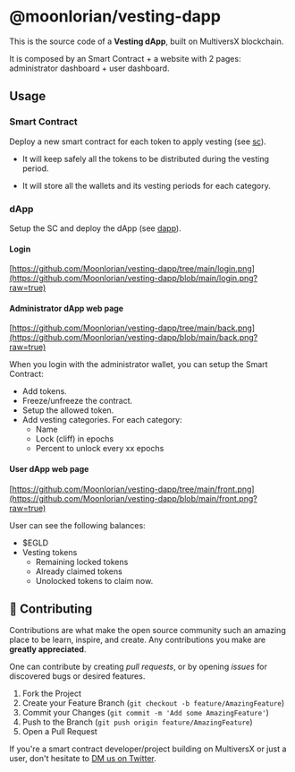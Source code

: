 # @moonlorian/vesting-dapp

This is the source code of a **Vesting dApp**, built on MultiversX blockchain.

It is composed by an Smart Contract + a website with 2 pages: administrator dashboard + user dashboard.

## Usage

### Smart Contract

Deploy a new smart contract for each token to apply vesting (see [sc](https://github.com/Moonlorian/vesting-dapp/tree/main/sc)).

- It will keep safely all the tokens to be distributed during the vesting period.

- It will store all the wallets and its vesting periods for each category.
 
### dApp

Setup the SC and deploy the dApp (see [dapp](https://github.com/Moonlorian/vesting-dapp/tree/main/dapp)).

#### Login

[https://github.com/Moonlorian/vesting-dapp/tree/main/login.png](https://github.com/Moonlorian/vesting-dapp/blob/main/login.png?raw=true)

#### Administrator dApp web page

[https://github.com/Moonlorian/vesting-dapp/tree/main/back.png](https://github.com/Moonlorian/vesting-dapp/blob/main/back.png?raw=true)

When you login with the administrator wallet, you can setup the Smart Contract:

- Add tokens.
- Freeze/unfreeze the contract.
- Setup the allowed token.
- Add vesting categories. For each category:
  - Name
  - Lock (cliff) in epochs
  - Percent to unlock every xx epochs

#### User dApp web page

[https://github.com/Moonlorian/vesting-dapp/tree/main/front.png](https://github.com/Moonlorian/vesting-dapp/blob/main/front.png?raw=true)

User can see the following balances:

- $EGLD
- Vesting tokens
  - Remaining locked tokens
  - Already claimed tokens
  - Unolocked tokens to claim now.

## 👥 Contributing

Contributions are what make the open source community such an amazing place to be learn, inspire, and create. Any contributions you make are **greatly appreciated**.

One can contribute by creating _pull requests_, or by opening _issues_ for discovered bugs or desired features.

1. Fork the Project
2. Create your Feature Branch (`git checkout -b feature/AmazingFeature`)
3. Commit your Changes (`git commit -m 'Add some AmazingFeature'`)
4. Push to the Branch (`git push origin feature/AmazingFeature`)
5. Open a Pull Request

If you're a smart contract developer/project building on MultiversX or just a user, don't hesitate to [DM us on Twitter](https://twitter.com/moonlorian).

